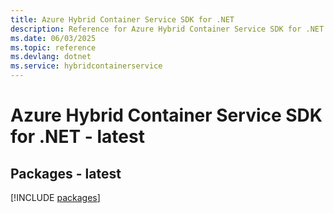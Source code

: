 ```yaml
---
title: Azure Hybrid Container Service SDK for .NET
description: Reference for Azure Hybrid Container Service SDK for .NET
ms.date: 06/03/2025
ms.topic: reference
ms.devlang: dotnet
ms.service: hybridcontainerservice
---
```

# Azure Hybrid Container Service SDK for .NET - latest
## Packages - latest
[!INCLUDE [packages](hybrid-container-service-index.md)]